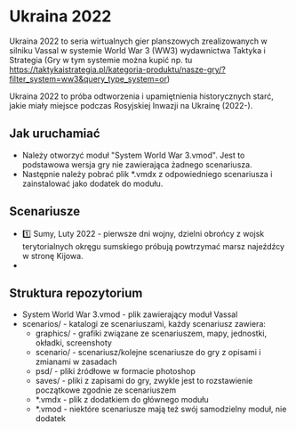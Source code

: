# Ukraina 2022

Ukraina 2022 to seria wirtualnych gier planszowych zrealizowanych w silniku Vassal w systemie World War 3 (WW3) wydawnictwa Taktyka i Strategia (Gry w tym systemie można kupić np. tu https://taktykaistrategia.pl/kategoria-produktu/nasze-gry/?filter_system=ww3&query_type_system=or)

Ukraina 2022 to próba odtworzenia i upamiętnienia historycznych starć, jakie miały miejsce podczas Rosyjskiej Inwazji na Ukrainę (2022-).

## Jak uruchamiać

* Należy otworzyć moduł "System World War 3.vmod". Jest to podstawowa wersja gry nie zawierająca żadnego scenariusza.
* Następnie należy pobrać plik *.vmdx z odpowiedniego scenariusza i zainstalować jako dodatek do modułu.

## Scenariusze  

* 1️⃣ Sumy, Luty 2022 - pierwsze dni wojny, dzielni obrońcy z wojsk terytorialnych okręgu sumskiego próbują powtrzymać marsz najeźdźcy w stronę Kijowa.
* 
## Struktura repozytorium

* System World War 3.vmod - plik zawierający moduł Vassal
* scenarios/ - katalogi ze scenariuszami, każdy scenariusz zawiera:
    * graphics/ - grafiki związane ze scenariuszem, mapy, jednostki, okładki, screenshoty
    * scenario/ - scenariusz/kolejne scenariusze do gry z opisami i zmianami w zasadach
    * psd/ - pliki źródłowe w formacie photoshop
    * saves/ - pliki z zapisami do gry, zwykle jest to rozstawienie początkowe zgodnie ze scenariuszem
    * *.vmdx - plik z dodatkiem do głównego modułu
    * *.vmod - niektóre scenariusze mają też swój samodzielny moduł, nie dodatek

